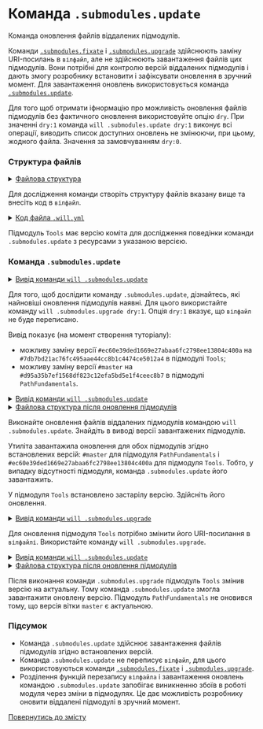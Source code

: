 # Команда <code>.submodules.update</code>

Команда оновлення файлів віддалених підмодулів.

Команди [`.submodules.fixate`](CommandSubmodulesFixate.md) і [`.submodules.upgrade`](CommandSubmodulesUpgrade.md) здійснюють заміну URI-посилань в `вілфайл`, але не здійснюють завантаження файлів цих підмодулів. Вони потрібні для контролю версій віддалених підмодулів і дають змогу розробнику встановити і зафіксувати оновлення в зручний момент. Для завантаження оновлень використовується команда [`.submodules.update`](../concept/Command.md#Таблиця-команд-утиліти-willbe).

Для того щоб отримати іфнормацію про можливість оновлення файлів підмодулів без фактичного оновлення використовуйте опцію `dry`. При значенні `dry:1` команда `will .submodules.update dry:1` виконує всі операції, виводить список доступних оновлень не змінюючи, при цьому, жодного файла. Значення за замовчуванням `dry:0`.

### Структура файлів

<details>
  <summary><u>Файлова структура</u></summary>

```
submodulesUpdate
          └── .will.yml

```

</details>

Для дослідження команди створіть структуру файлів вказану вище та внесіть код в `вілфайл`.  

<details>
    <summary><u>Код файла <code>.will.yml</code></u></summary>

```yaml
about :

  name : submodulesCommands
  description : "To test .submodules.update command"

submodule :

  Tools : git+https:///github.com/Wandalen/wTools.git/out/wTools#ec60e39ded1669e27abaa6fc2798ee13804c400a
  PathFundamentals : git+https:///github.com/Wandalen/wPathFundamentals.git/out/wPathFundamentals#master

```
</details>

Підмодуль `Tools` має версію коміта для дослідження поведінки команди `.submodules.update` з ресурсами з указаною версією.

### Команда `.submodules.update`

<details>
  <summary><u>Вивід команди <code>will .submodules.update</code></u></summary>

```
[user@user ~]$ will .submodules.update
...
  Remote path of module::submodulesCommands / module::Tools will be fixated
  git+https:///github.com/Wandalen/wTools.git/out/wTools : .#7db7bd21ac76fc495aae44cc8b1c4474ce5012a4 <- .#ec60e39ded1669e27abaa6fc2798ee13804c400a
  in /path_to_file/submodulesUpgrade/.will.yml
  Remote path of module::submodulesCommands / module::PathFundamentals will be fixated
  git+https:///github.com/Wandalen/wPathFundamentals.git/out/wPathFundamentals : .#d95a35b7ef1568df823c12efa5bd5e1f4ceec8b7 <- .#master

```

</details>

Для того, щоб дослідити команду `.submodules.update`, дізнайтесь, які найновіші оновлення підмодулів наявні. Для цього використайте команду `will .submodules.upgrade dry:1`. Опція `dry:1` вказує, що `вілфайл` не буде переписано.

Вивід показує (на момент створення туторіалу):
- можливу заміну версії `#ec60e39ded1669e27abaa6fc2798ee13804c400a` на `#7db7bd21ac76fc495aae44cc8b1c4474ce5012a4` в підмодулі `Tools`;
- можливу заміну версії `#master` на `#d95a35b7ef1568df823c12efa5bd5e1f4ceec8b7` в підмодулі `PathFundamentals`.

<details>
  <summary><u>Вивід команди <code>will .submodules.update</code></u></summary>

```
[user@user ~]$ will .submodules.update
...
  . Read : /path_to_file/.module/Tools/out/wTools.out.will.yml
   + module::Tools version ec60e39ded1669e27abaa6fc2798ee13804c400a was updated in 13.440s
   . Read : /path_to_file/.module/PathFundamentals/out/wPathFundamentals.out.will.yml
   + module::PathFundamentals version master was updated in 5.047s

   + 2/2 submodule(s) of module::submodulesCommands were updated in 18.487s

```

</details>
<details>
  <summary><u>Файлова структура після оновлення підмодулів</u></summary>

```
submodulesUpdate
        ├── .module
        └── .will.yml

```

</details>

Виконайте оновлення файлів віддалених підмодулів командою `will .submodules.update`. Знайдіть в виводі версії завантажених підмодулів.

Утиліта завантажила оновлення для обох підмодулів згідно встановлених версій: `#master` для підмодуля `PathFundamentals` i `#ec60e39ded1669e27abaa6fc2798ee13804c400a` для підмодуля `Tools`. Тобто, у випадку відсутності підмодуля, команда `.submodules.update` його завантажить.

У підмодуля `Tools` встановлено застарілу версію. Здійсніть його оновлення.

<details>
  <summary><u>Вивід команди <code>will .submodules.upgrade</code></u></summary>

```
[user@user ~]$ will .submodules.upgrade
...
Module at /path_to_file/.will.yml
...
  Remote path of module::submodulesCommands / module::Tools fixated
  git+https:///github.com/Wandalen/wTools.git/out/wTools : .#7db7bd21ac76fc495aae44cc8b1c4474ce5012a4 <- .#ec60e39ded1669e27abaa6fc2798ee13804c400a
  in /path_to_file/submodulesUpgrade/.will.yml
Remote path of module::submodulesCommands / module::PathFundamentals fixated
  git+https:///github.com/Wandalen/wPathFundamentals.git/out/wPathFundamentals : .#d95a35b7ef1568df823c12efa5bd5e1f4ceec8b7 <- .#master
  in /path_to_file/submodulesUpgrade/.will.yml

```

</details>

Для оновлення підмодуля `Tools` потрібно змінити його URI-посилання в `вілфайлі`. Використайте команду `will .submodules.upgrade`.

<details>
  <summary><u>Вивід команди <code>will .submodules.update</code></u></summary>

```
[user@user ~]$ will .submodules.update
...
  . Read : /path_to_file/.module/Tools/out/wTools.out.will.yml
   + module::Tools version 7db7bd21ac76fc495aae44cc8b1c4474ce5012a4 was updated in 11.320s

  + 1/2 submodule(s) of module::submodulesCommands were updated in 11.420s


```

</details>
<details>
  <summary><u>Файлова структура після оновлення підмодулів</u></summary>

```
submodulesUpdate
        ├── .module
        └── .will.yml

```

</details>

Після виконання команди `.submodules.upgrade` підмодуль `Tools` змінив версію на актуальну. Тому команда `.submodules.update` змогла завантажити оновлену версію. Підмодуль `PathFundamentals` не оновився тому, що версія вітки `master` є актуальною.

### Підсумок

- Команда `.submodules.update` здійснює завантаження файлів підмодулів згідно встановлених версій.
- Команда `.submodules.update` не переписує `вілфайл`, для цього використовуються команди [`.submodules.fixate`](CommandSubmodulesFixate.md) і [`.submodules.upgrade`](CommandSubmodulesUpgrade.md).
- Розділення функцій перезапису `вілфайла` і завантаження оновлень командою `.submodules.update` запобігає виникненню збоїв в роботі модуля через зміни в підмодулях. Це дає можливість розробнику оновити віддалені підмодулі в зручний момент.

[Повернутись до змісту](../README.md#tutorials)
